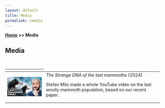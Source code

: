 ```yaml
---
layout: default
title: Media
permalink: /media
---
```

**[Home](/) >> Media**

## Media

<div class="content container">
    <div class="page">
        <br />
        <div class="media-section">
            <table>
                <thead>
                    <th class="row-media"></th>
                </thead>
                <tbody>
                    <tr>
                        <td>
                            <img src="/assets/img/thumbnail_lastmammoth.jpg" width="250" alt="Thumbnail of Woolly Mammoth Video" />
                        </td>
                        <td>
                            <em>The Strange DNA of the last mammoths</em> (2024)<br />
                            <p>Stefan Milo made a whole YouTube video on the last woolly mammoth population, based on our recent paper.</p>
                        </td>
                    </tr>
                </tbody>
            </table>
        </div>
    </div>
</div>

